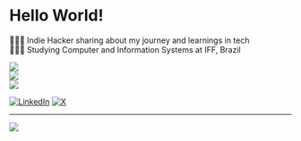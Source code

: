 # Hello World!
👩🏻‍💻 Indie Hacker sharing about my journey and learnings in tech<br>👩🏻‍🎓 Studying Computer and Information Systems at IFF, Brazil



![](https://github-readme-stats.vercel.app/api?username=pennapatrick&theme=merko&hide_border=true&include_all_commits=true&count_private=true)<br/>
![](https://nirzak-streak-stats.vercel.app/?user=pennapatrick&theme=merko&hide_border=true)<br/>
![](https://github-readme-stats.vercel.app/api/top-langs/?username=pennapatrick&theme=merko&hide_border=true&include_all_commits=true&count_private=true&layout=compact)

[![LinkedIn](https://img.shields.io/badge/LinkedIn-%230077B5.svg?logo=linkedin&logoColor=white)](https://linkedin.com/in/pennapatrick) [![X](https://img.shields.io/badge/X-black.svg?logo=X&logoColor=white)](https://x.com/pkpenna) 

---
[![](https://visitcount.itsvg.in/api?id=pennapatrick&icon=6&color=3)](https://visitcount.itsvg.in)
